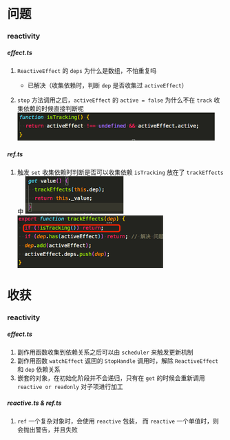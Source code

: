 # 问题

### reactivity

##### effect.ts

1. `ReactiveEffect` 的 `deps` 为什么是数组，不怕重复吗

   - 已解决（收集依赖时，判断 `dep` 是否收集过 `activeEffect`）

2. `stop` 方法调用之后，`activeEffect` 的 `active = false` 为什么不在 `track` 收集依赖的时候直接判断呢
   !['effect.ts'](./%E5%9B%BE%E7%89%87/effect-2.png)

##### ref.ts

1. 触发 `set` 收集依赖时判断是否可以收集依赖 `isTracking` 放在了 `trackEffects` 中
   !['ref.ts'](./%E5%9B%BE%E7%89%87/ref-1.png)
   !['effect.ts'](./%E5%9B%BE%E7%89%87/ref-1-1.png)

# 收获

### reactivity

##### effect.ts

1. 副作用函数收集到依赖关系之后可以由 `scheduler` 来触发更新机制
2. 副作用函数 `watchEffect` 返回的 `StopHandle` 调用时，解除 `ReactiveEffect` 和 `dep` 依赖关系
3. 嵌套的对象，在初始化阶段并不会递归，只有在 `get` 的时候会重新调用 `reactive or readonly` 对子项进行加工

##### reactive.ts & ref.ts

1. `ref` 一个复杂对象时，会使用 `reactive` 包装， 而 `reactive` 一个单值时，则会抛出警告，并且失败

